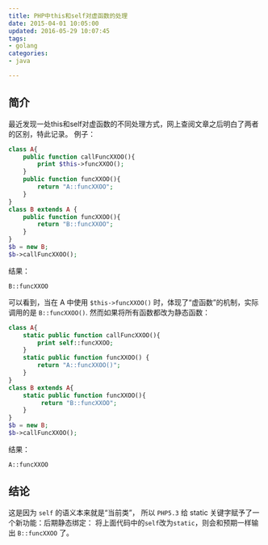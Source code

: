 ```yaml
---
title: PHP中this和self对虚函数的处理
date: 2015-04-01 10:05:00
updated: 2016-05-29 10:07:45
tags: 
- golang
categories: 
- java

---
```

## 简介

最近发现一处this和self对虚函数的不同处理方式，网上查阅文章之后明白了两者的区别，特此记录。
例子：
```php
class A{
    public function callFuncXXOO(){
        print $this->funcXXOO();
    }
    public function funcXXOO(){
        return "A::funcXXOO";
    }
}
class B extends A {
    public function funcXXOO(){
        return "B::funcXXOO";
    }
}
$b = new B;
$b->callFuncXXOO();
```


<!--more-->


结果：

```
B::funcXXOO
```
可以看到，当在 A 中使用 `$this->funcXXOO()` 时，体现了“虚函数”的机制，实际调用的是 `B::funcXXOO()`. 
然而如果将所有函数都改为静态函数：
```php
class A{
    static public function callFuncXXOO(){
        print self::funcXXOO;
    }
    static public function funcXXOO() {
        return "A::funcXXOO()";
    }
}
class B extends A{
    static public function funcXXOO(){
         return "B::funcXXOO";
    }
}
$b = new B;
$b->callFuncXXOO();
```
结果：
```
A::funcXXOO
```

## 结论

这是因为 `self` 的语义本来就是“当前类”，
所以 `PHP5.3` 给 static 关键字赋予了一个新功能：后期静态绑定：
将上面代码中的`self`改为`static`，则会和预期一样输出 `B::funcXXOO` 了。